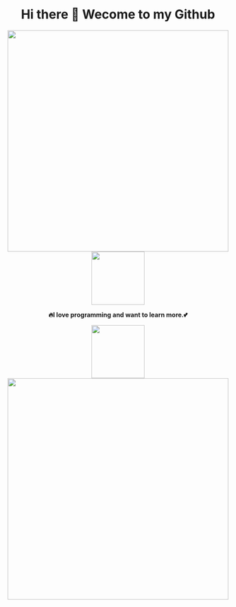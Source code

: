 <h1 align="center"> Hi there 👋 Wecome to my Github</h1>
<div align="center">

</div>
<div align="center">
<a href="https://github.com/Melodyknit">
<img width="500" src="https://github-readme-stats.vercel.app/api?username=melodyknit&hide_border=true&show_icons=true&count_private=true&bg_color=90,3f9eff90,f687ff90&title_color=fff&text_color=fff&icon_color=f687ff&border_radius=0">
<img src="http://m.qpic.cn/psc?/V50YmAZe2OGKum0DNttR1YVwnz0SD3Xk/45NBuzDIW489QBoVep5mcWbZ0.SwjSnadzsHLHwT3P5YayXM4v8JSjDzEMd9ZElC4oSKW.eDSY8tainb6o.5chR.pPpNo3NwCc0A4E1rRxQ!/b&bo=OAQ4BDgEOAQDSWw!&rf=viewer_4" width="120">
</a>

**🔥I love programming and want to learn more.💕**

<a href="https://github.com/Melodyknit">
<img src="http://m.qpic.cn/psc?/V50YmAZe2OGKum0DNttR1YVwnz0SD3Xk/45NBuzDIW489QBoVep5mcWbZ0.SwjSnadzsHLHwT3P4NsEdGjAjcl0Mjy4DGMwsvcH6CRhMsQvwwCd8cmQ8jXJTEvfA6ALgOkP2ppL4.2bA!/b&bo=OAQ4BDgEOAQDSWw!&rf=viewer_4" width="120">
<img width="500" src="https://github-readme-stats.vercel.app/api/top-langs/?username=melodyknit&hide_border=true&layout=compact&bg_color=135,f687ff90,3f9eff90&text_color=fff&title_color=fff&border_radius=0&card_width=450">
</a>
</div>


